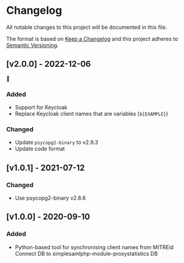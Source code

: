 # Changelog

All notable changes to this project will be documented in this file.

The format is based on [Keep a Changelog](https://keepachangelog.com/en/1.0.0/)
and this project adheres to [Semantic Versioning](https://semver.org/spec/v2.0.0.html).

## [v2.0.0] - 2022-12-06
🎉

### Added

- Support for Keycloak
- Replace Keycloak client names that are variables (`${EXAMPLE}`)

### Changed

- Update `psycopg2-binary` to v2.9.3
- Update code format

## [v1.0.1] - 2021-07-12

### Changed

- Use psycopg2-binary v2.8.6

## [v1.0.0] - 2020-09-10

### Added

- Python-based tool for synchronising client names from MITREid Connect DB to simplesamlphp-module-proxystatistics DB
